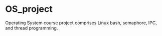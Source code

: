 # OS_project

Operating System course project comprises Linux bash, semaphore, IPC, and thread programming.


